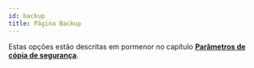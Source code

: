 ```yaml
---
id: backup
title: Página Backup
---
```


Estas opções estão descritas em pormenor no capítulo [**Parâmetros de cópia de segurança**](../Backup/settings.md).

